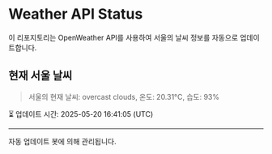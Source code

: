 
# Weather API Status

이 리포지토리는 OpenWeather API를 사용하여 서울의 날씨 정보를 자동으로 업데이트합니다.

## 현재 서울 날씨
> 서울의 현재 날씨: overcast clouds, 온도: 20.31°C, 습도: 93%

⏳ 업데이트 시간: 2025-05-20 16:41:05 (UTC)

---
자동 업데이트 봇에 의해 관리됩니다.
